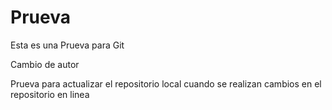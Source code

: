 # Prueva
Esta es una Prueva para Git

Cambio de autor 

Prueva para actualizar el repositorio local cuando se realizan cambios en el repositorio en linea 
